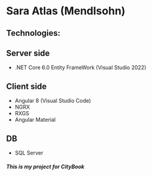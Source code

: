 # Sara Atlas (Mendlsohn)


## Technologies:

## Server side
* .NET Core 6.0 Entity FrameWork (Visual Studio 2022)

## Client side
* Angular 8 (Visual Studio Code)
* NGRX
* RXGS
* Angular Material

## DB
* SQL Server

 ##### This is my project for CityBook
